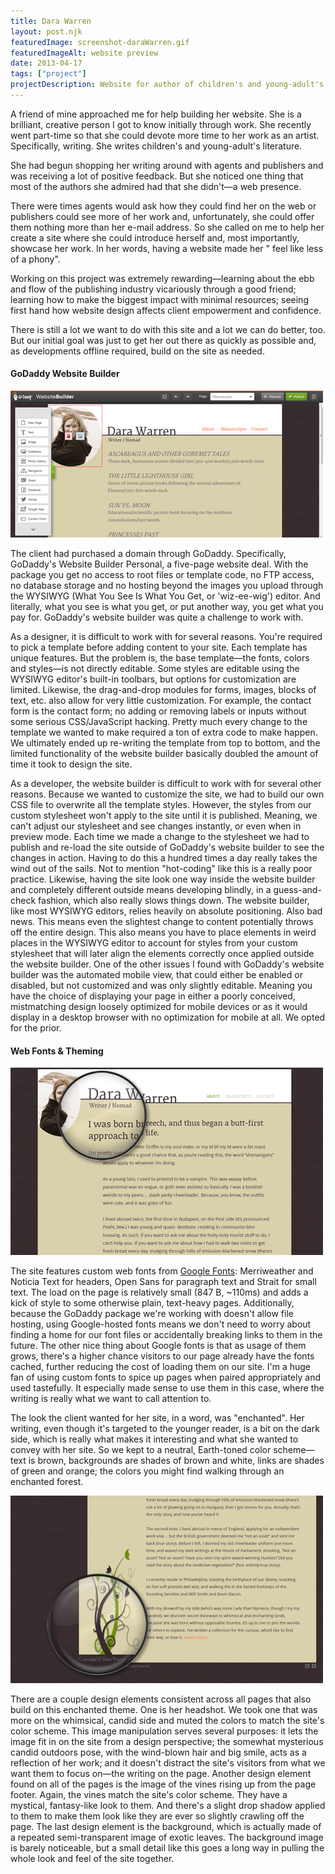 ```yaml
---
title: Dara Warren
layout: post.njk
featuredImage: screenshot-daraWarren.gif
featuredImageAlt: website preview
date: 2013-04-17
tags: ["project"]
projectDescription: Website for author of children's and young-adult's literature.
---
```


A friend of mine approached me for help building her website. She is a brilliant, creative person I got to know
initially through work. She recently went part-time so that she could devote more time to her work as an artist.
Specifically, writing. She writes children's and young-adult's literature.

She had begun shopping her writing around with agents and publishers and was receiving a lot of positive feedback. But
she noticed one thing that most of the authors she admired had that she didn't&mdash;a web presence.

There were times agents would ask how they could find her on the web or publishers could see more of her work and,
unfortunately, she could offer them nothing more than her e-mail address. So she called on me to help her create a site
where she could introduce herself and, most importantly, showcase her work. In her words, having a website made her "
feel like less of a phony".

Working on this project was extremely rewarding&mdash;learning about the ebb and flow of the publishing industry
vicariously through a good friend; learning how to make the biggest impact with minimal resources; seeing first hand how
website design affects client empowerment and confidence.

There is still a lot we want to do with this site and a lot we can do better, too. But our initial goal was just to get
her out there as quickly as possible and, as developments offline required, build on the site as needed.

<h4 class="mt-5 mb-3">GoDaddy Website Builder</h4>

<div class="text-center"><img class="mw-100 mb-4 shadow border" src="highlight-daraWarren-001.png" alt="GoDaddy website builder"></div>

The client had purchased a domain through GoDaddy. Specifically, GoDaddy's Website Builder Personal, a five-page website
deal. With the package you get no access to root files or template code, no FTP access, no database storage and no
hosting beyond the images you upload through the WYSIWYG (What You See Is What You Get, or 'wiz-ee-wig') editor. And
literally, what you see is what you get, or put another way, you get what you pay for. GoDaddy's website builder was
quite a challenge to work with.

As a designer, it is difficult to work with for several reasons. You're required to pick a template before adding
content to your site. Each template has unique features. But the problem is, the base template&mdash;the fonts, colors
and styles&mdash;is not directly editable. Some styles are editable using the WYSIWYG editor's built-in toolbars, but
options for customization are limited. Likewise, the drag-and-drop modules for forms, images, blocks of text, etc. also
allow for very little customization. For example, the contact form is the contact form; no adding or removing labels or
inputs without some serious CSS/JavaScript hacking. Pretty much every change to the template we wanted to make required
a ton of extra code to make happen. We ultimately ended up re-writing the template from top to bottom, and the limited
functionality of the website builder basically doubled the amount of time it took to design the site.

As a developer, the website builder is difficult to work with for several other reasons. Because we wanted to customize
the site, we had to build our own CSS file to overwrite all the template styles. However, the styles from our custom
stylesheet won't apply to the site until it is published. Meaning, we can't adjust our stylesheet and see changes
instantly, or even when in preview mode. Each time we made a change to the stylesheet we had to publish and re-load the
site outside of GoDaddy's website builder to see the changes in action. Having to do this a hundred times a day really
takes the wind out of the sails. Not to mention "hot-coding" like this is a really poor practice. Likewise, having the
site look one way inside the website builder and completely different outside means developing blindly, in a
guess-and-check fashion, which also really slows things down. The website builder, like most WYSIWYG editors, relies
heavily on absolute positioning. Also bad news. This means even the slightest change to content potentially throws off
the entire design. This also means you have to place elements in weird places in the WYSIWYG editor to account for
styles from your custom stylesheet that will later align the elements correctly once applied outside the website
builder. One of the other issues I found with GoDaddy's website builder was the automated mobile view, that could either
be enabled or disabled, but not customized and was only slightly editable. Meaning you have the choice of displaying
your page in either a poorly conceived, mistmatching design loosely optimized for mobile devices or as it would display
in a desktop browser with no optimization for mobile at all. We opted for the prior.

<h4 class="mt-5 mb-3">Web Fonts & Theming</h4>

<div class="text-center"><img class="mw-100 mb-4 shadow border" src="highlight-daraWarren-002.png" alt="Custom web fonts"></div>

The site features custom web fonts from <a target="_blank" href="http://www.google.com/fonts">Google Fonts</a>:
Merriweather and Noticia Text for headers, Open Sans for paragraph text and Strait for small text. The load on the page
is relatively small (847 B, ~110ms) and adds a kick of style to some otherwise plain, text-heavy pages. Additionally,
because the GoDaddy package we're working with doesn't allow file hosting, using Google-hosted fonts means we don't need
to worry about finding a home for our font files or accidentally breaking links to them in the future. The other nice
thing about Google fonts is that as usage of them grows, there's a higher chance visitors to our page already have the
fonts cached, further reducing the cost of loading them on our site. I'm a huge fan of using custom fonts to spice up
pages when paired appropriately and used tastefully. It especially made sense to use them in this case, where the
writing is really what we want to call attention to.

The look the client wanted for her site, in a word, was "enchanted". Her writing, even though it's targeted to the
younger reader, is a bit on the dark side, which is really what makes it interesting and what she wanted to convey with
her site. So we kept to a neutral, Earth-toned color scheme&mdash;text is brown, backgrounds are shades of brown and
white, links are shades of green and orange; the colors you might find walking through an enchanted forest.

<div class="text-center"><img class="mw-100 mb-4 shadow border" src="highlight-daraWarren-003.png" alt="Close up of theming elements"></div>

There are a couple design elements consistent across all pages that also build on this enchanted theme. One is her
headshot. We took one that was more on the whimsical, candid side and muted the colors to match the site's color scheme.
This image manipulation serves several purposes: it lets the image fit in on the site from a design perspective; the
somewhat mysterious candid outdoors pose, with the wind-blown hair and big smile, acts as a reflection of her work; and
it doesn't distract the site's visitors from what we want them to focus on&mdash;the writing on the page. Another design
element found on all of the pages is the image of the vines rising up from the page footer. Again, the vines match the
site's color scheme. They have a mystical, fantasy-like look to them. And there's a slight drop shadow applied to them
to make them look like they are ever so slightly crawling off the page. The last design element is the background, which
is actually made of a repeated semi-transparent image of exotic leaves. The background image is barely noticeable, but a
small detail like this goes a long way in pulling the whole look and feel of the site together.
